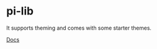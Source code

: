 # pi-lib

It supports theming and comes with some starter themes. 

[Docs](https://main.d3nmdhmk6s7nee.amplifyapp.com/?path=/story/theme-docs--theme-use)
